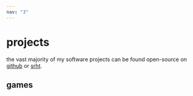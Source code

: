 ```yaml
---
nav: "3"
---
```


# projects
the vast majority of my software projects can be found open-source on <a href="https://github.com/tmaster-terrarian" target="_blank">github</a> or <a href="https://sr.ht/~bscit/" target="_blank">srht</a>.

## games
